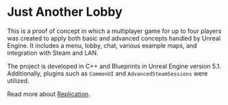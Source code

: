 # Just Another Lobby

This is a proof of concept in which a multiplayer game for up to four players was created to apply both basic and advanced concepts handled by Unreal Engine. It includes a menu, lobby, chat, various example maps, and integration with Steam and LAN.

The project is developed in C++ and Blueprints in Unreal Engine version 5.1. Additionally, plugins such as `CommonUI` and `AdvancedSteamSessions` were utilized.


Read more about [Replication](https://unrealcommunity.wiki/replication-vyrv8r37).